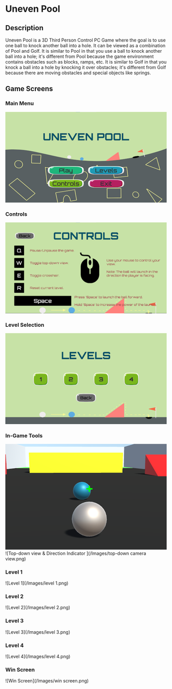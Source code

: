 # Uneven Pool

## Description
Uneven Pool is a 3D Third Person Control PC Game where the goal is to use one ball to knock another ball into a hole. It can be viewed as a combination of Pool and Golf. It is similar to Pool in that you use a ball to knock another ball into a hole; it's different from Pool because the game environment contains
obstacles such as blocks, ramps, etc. It is similar to Golf in that you knock a ball into a hole by knocking it over obstacles; it's different from Golf because there are moving obstacles and special objects like springs.

## Game Screens

### Main Menu
![Main Menu](/Images/main-menu.png)

### Controls
![Controls](/Images/controls.png)

### Level Selection
![Level Selection](/Images/levels.png)

### In-Game Tools
![Crosshair](/Images/crosshair.png)
![Top-down view & Direction Indicator ](/Images/top-down camera view.png)

### Level 1
![Level 1](/Images/level 1.png)

### Level 2
![Level 2](/Images/level 2.png)

### Level 3
![Level 3](/Images/level 3.png)

### Level 4
![Level 4](/Images/level 4.png)

### Win Screen
![Win Screen](/Images/win screen.png)
